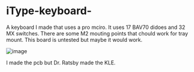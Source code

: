 # iType-keyboard-
A keyboard I made that uses a pro mciro. 
It uses 17 BAV70 didoes and 32 MX switches. 
There are some M2 mouting points that chould work for tray mount. 
This board is untested but maybe it would work. 

![image](https://user-images.githubusercontent.com/69777180/148647129-4c45953e-55ed-4f98-8a52-3fb055958a8c.png)

I made the pcb but Dr. Ratsby made the KLE. 
